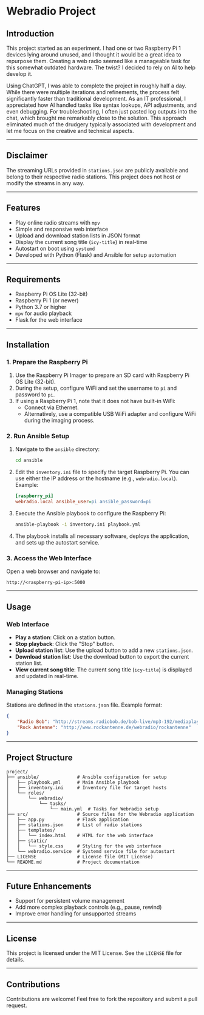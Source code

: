 # Webradio Project

## Introduction

This project started as an experiment. I had one or two Raspberry Pi 1 devices lying around unused, and I thought it would be a great idea to repurpose them. Creating a web radio seemed like a manageable task for this somewhat outdated hardware. The twist? I decided to rely on AI to help develop it.

Using ChatGPT, I was able to complete the project in roughly half a day. While there were multiple iterations and refinements, the process felt significantly faster than traditional development. As an IT professional, I appreciated how AI handled tasks like syntax lookups, API adjustments, and even debugging. For troubleshooting, I often just pasted log outputs into the chat, which brought me remarkably close to the solution. This approach eliminated much of the drudgery typically associated with development and let me focus on the creative and technical aspects.

---

## Disclaimer

The streaming URLs provided in `stations.json` are publicly available and belong to their respective radio stations. This project does not host or modify the streams in any way.

---

## Features

- Play online radio streams with `mpv`
- Simple and responsive web interface
- Upload and download station lists in JSON format
- Display the current song title (`icy-title`) in real-time
- Autostart on boot using `systemd`
- Developed with Python (Flask) and Ansible for setup automation

---

## Requirements

- Raspberry Pi OS Lite (32-bit)
- Raspberry Pi 1 (or newer)
- Python 3.7 or higher
- `mpv` for audio playback
- Flask for the web interface

---

## Installation

### 1. Prepare the Raspberry Pi

1. Use the Raspberry Pi Imager to prepare an SD card with Raspberry Pi OS Lite (32-bit).
2. During the setup, configure WiFi and set the username to `pi` and password to `pi`.
3. If using a Raspberry Pi 1, note that it does not have built-in WiFi:
   - Connect via Ethernet.
   - Alternatively, use a compatible USB WiFi adapter and configure WiFi during the imaging process.

### 2. Run Ansible Setup

1. Navigate to the `ansible` directory:
   ```bash
   cd ansible
   ```
2. Edit the `inventory.ini` file to specify the target Raspberry Pi. You can use either the IP address or the hostname (e.g., `webradio.local`). Example:
   ```ini
   [raspberry_pi]
   webradio.local ansible_user=pi ansible_password=pi
   ```
3. Execute the Ansible playbook to configure the Raspberry Pi:
   ```bash
   ansible-playbook -i inventory.ini playbook.yml
   ```
4. The playbook installs all necessary software, deploys the application, and sets up the autostart service.

### 3. Access the Web Interface

Open a web browser and navigate to:
```
http://<raspberry-pi-ip>:5000
```

---

## Usage

### Web Interface

- **Play a station**: Click on a station button.
- **Stop playback**: Click the "Stop" button.
- **Upload station list**: Use the upload button to add a new `stations.json`.
- **Download station list**: Use the download button to export the current station list.
- **View current song title**: The current song title (`icy-title`) is displayed and updated in real-time.

### Managing Stations

Stations are defined in the `stations.json` file. Example format:
```json
{
    "Radio Bob": "http://streams.radiobob.de/bob-live/mp3-192/mediaplayer",
    "Rock Antenne": "http://www.rockantenne.de/webradio/rockantenne"
}
```

---

## Project Structure

```
project/
├── ansible/              # Ansible configuration for setup
│   ├── playbook.yml      # Main Ansible playbook
│   ├── inventory.ini     # Inventory file for target hosts
│   └── roles/
│       └── webradio/
│           └── tasks/
│               └── main.yml  # Tasks for Webradio setup
├── src/                  # Source files for the Webradio application
│   ├── app.py            # Flask application
│   ├── stations.json     # List of radio stations
│   ├── templates/
│   │   └── index.html    # HTML for the web interface
│   ├── static/
│   │   └── style.css     # Styling for the web interface
│   └── webradio.service  # Systemd service file for autostart
├── LICENSE               # License file (MIT License)
└── README.md             # Project documentation
```

---

## Future Enhancements

- Support for persistent volume management
- Add more complex playback controls (e.g., pause, rewind)
- Improve error handling for unsupported streams

---

## License

This project is licensed under the MIT License. See the `LICENSE` file for details.

---

## Contributions

Contributions are welcome! Feel free to fork the repository and submit a pull request.
```